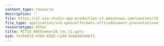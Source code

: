 ```yaml
---
content_type: resource
description: ''
file: https://ol-ocw-studio-app-production.s3.amazonaws.com/courses/18-085-computational-science-and-engineering-i-summer-2020/7e76dd15d7668505c1d4dab6403d9bf3_MIT18_085Summer20_lec_CL.pptx
file_type: application/vnd.openxmlformats-officedocument.presentationml.presentation
resourcetype: Other
title: MIT18_085Summer20_lec_CL.pptx
uid: 7e76dd15-d766-8505-c1d4-dab6403d9bf3
---
```

